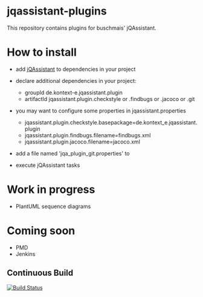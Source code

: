 jqassistant-plugins
===================
This repository contains plugins for buschmais' jQAssistant.

How to install
==============
* add [jQAssistant](http://jqassistant.org) to dependencies in your project

* declare additional dependencies in your project:
 
    - groupId de.kontext-e.jqassistant.plugin
    - artifactId jqassistant.plugin.checkstyle or .findbugs or .jacoco or .git

* you may want to configure some properties in jqassistant.properties

    - jqassistant.plugin.checkstyle.basepackage=de.kontext_e.jqassistant.plugin
    - jqassistant.plugin.findbugs.filename=findbugs.xml
    - jqassistant.plugin.jacoco.filename=jacoco.xml

* add a file named 'jqa_plugin_git.properties' to 

* execute jQAssistant tasks

Work in progress
================
* PlantUML sequence diagrams

Coming soon
===========
* PMD
* Jenkins

## Continuous Build

[![Build Status](https://travis-ci.org/kontext-e/jqassistant-plugins.svg?branch=master)](https://travis-ci.org/kontext-e/jqassistant-plugins)
